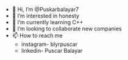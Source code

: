 - 👋 Hi, I’m @Puskarbalayar7
- 👀 I’m interested in honesty
- 🌱 I’m currently learning C++
- 💞️ I’m looking to collaborate new companies
- 📫 How to reach me
  - instagram- blyrpuscar
  - linkedin- Puscar Balayar

<!---
Puskarbalayar7/Puskarbalayar7 is a ✨ special ✨ repository because its `README.md` (this file) appears on your GitHub profile.
You can click the Preview link to take a look at your changes.
--->
